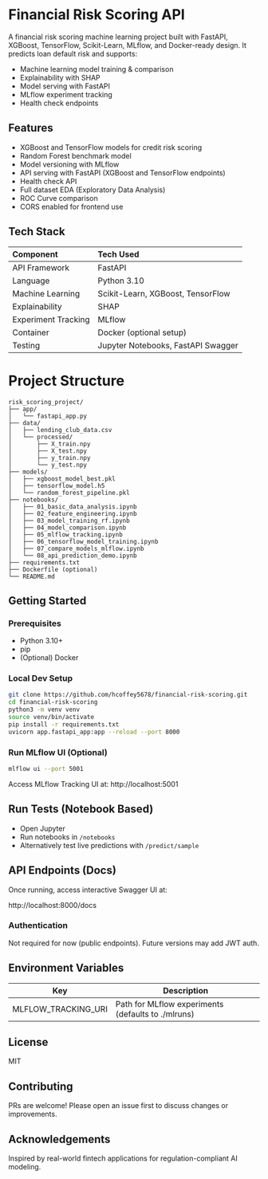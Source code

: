 # Financial Risk Scoring API

A financial risk scoring machine learning project built with FastAPI, XGBoost, TensorFlow, Scikit-Learn, MLflow, and Docker-ready design. It predicts loan default risk and supports:

- Machine learning model training & comparison
- Explainability with SHAP
- Model serving with FastAPI
- MLflow experiment tracking
- Health check endpoints

## Features

- XGBoost and TensorFlow models for credit risk scoring
- Random Forest benchmark model
- Model versioning with MLflow
- API serving with FastAPI (XGBoost and TensorFlow endpoints)
- Health check API
- Full dataset EDA (Exploratory Data Analysis)
- ROC Curve comparison
- CORS enabled for frontend use

## Tech Stack

| Component | Tech Used |
|:--|:--|
| API Framework | FastAPI |
| Language | Python 3.10 |
| Machine Learning | Scikit-Learn, XGBoost, TensorFlow |
| Explainability | SHAP |
| Experiment Tracking | MLflow |
| Container | Docker (optional setup) |
| Testing | Jupyter Notebooks, FastAPI Swagger |

# Project Structure

```
risk_scoring_project/
├── app/
│   └── fastapi_app.py
├── data/
│   ├── lending_club_data.csv
│   └── processed/
│       ├── X_train.npy
│       ├── X_test.npy
│       ├── y_train.npy
│       └── y_test.npy
├── models/
│   ├── xgboost_model_best.pkl
│   ├── tensorflow_model.h5
│   └── random_forest_pipeline.pkl
├── notebooks/
│   ├── 01_basic_data_analysis.ipynb
│   ├── 02_feature_engineering.ipynb
│   ├── 03_model_training_rf.ipynb
│   ├── 04_model_comparison.ipynb
│   ├── 05_mlflow_tracking.ipynb
│   ├── 06_tensorflow_model_training.ipynb
│   ├── 07_compare_models_mlflow.ipynb
│   └── 08_api_prediction_demo.ipynb
├── requirements.txt
├── Dockerfile (optional)
└── README.md

```

## Getting Started

### Prerequisites
- Python 3.10+
- pip
- (Optional) Docker

### Local Dev Setup
```bash
git clone https://github.com/hcoffey5678/financial-risk-scoring.git
cd financial-risk-scoring
python3 -m venv venv
source venv/bin/activate
pip install -r requirements.txt
uvicorn app.fastapi_app:app --reload --port 8000
```

### Run MLflow UI (Optional)
```bash
mlflow ui --port 5001
```
Access MLflow Tracking UI at:
http://localhost:5001

## Run Tests (Notebook Based)
- Open Jupyter
- Run notebooks in `/notebooks`
- Alternatively test live predictions with `/predict/sample`

## API Endpoints (Docs)
Once running, access interactive Swagger UI at:

http://localhost:8000/docs

### Authentication
Not required for now (public endpoints). Future versions may add JWT auth.

## Environment Variables
Key | Description
--- | ---
MLFLOW_TRACKING_URI | Path for MLflow experiments (defaults to ./mlruns)

## License
MIT

## Contributing
PRs are welcome! Please open an issue first to discuss changes or improvements.

## Acknowledgements
Inspired by real-world fintech applications for regulation-compliant AI modeling.
